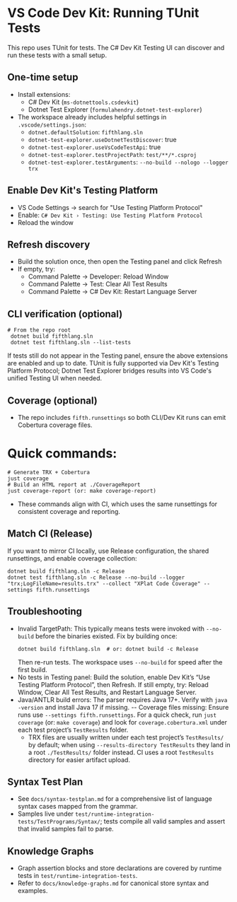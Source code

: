 # VS Code Dev Kit: Running TUnit Tests

This repo uses TUnit for tests. The C# Dev Kit Testing UI can discover and run these tests with a small setup.

## One-time setup
- Install extensions:
  - C# Dev Kit (`ms-dotnettools.csdevkit`)
  - Dotnet Test Explorer (`formulahendry.dotnet-test-explorer`)
- The workspace already includes helpful settings in `.vscode/settings.json`:
  - `dotnet.defaultSolution`: `fifthlang.sln`
  - `dotnet-test-explorer.useDotnetTestDiscover`: true
  - `dotnet-test-explorer.useVsCodeTestApi`: true
  - `dotnet-test-explorer.testProjectPath`: `test/**/*.csproj`
  - `dotnet-test-explorer.testArguments`: `--no-build --nologo --logger trx`

## Enable Dev Kit's Testing Platform
- VS Code Settings → search for "Use Testing Platform Protocol"
- Enable: `C# Dev Kit › Testing: Use Testing Platform Protocol`
- Reload the window

## Refresh discovery
- Build the solution once, then open the Testing panel and click Refresh
- If empty, try:
  - Command Palette → Developer: Reload Window
  - Command Palette → Test: Clear All Test Results
  - Command Palette → C# Dev Kit: Restart Language Server

## CLI verification (optional)
```fish
# From the repo root
 dotnet build fifthlang.sln
 dotnet test fifthlang.sln --list-tests
```

If tests still do not appear in the Testing panel, ensure the above extensions are enabled and up to date. TUnit is fully supported via Dev Kit's Testing Platform Protocol; Dotnet Test Explorer bridges results into VS Code's unified Testing UI when needed.

## Coverage (optional)
- The repo includes `fifth.runsettings` so both CLI/Dev Kit runs can emit Cobertura coverage files.
# Quick commands:
```fish
# Generate TRX + Cobertura
just coverage
# Build an HTML report at ./CoverageReport
just coverage-report (or: make coverage-report)
```
- These commands align with CI, which uses the same runsettings for consistent coverage and reporting.

## Match CI (Release)
If you want to mirror CI locally, use Release configuration, the shared runsettings, and enable coverage collection:
```fish
dotnet build fifthlang.sln -c Release
dotnet test fifthlang.sln -c Release --no-build --logger "trx;LogFileName=results.trx" --collect "XPlat Code Coverage" --settings fifth.runsettings
```

## Troubleshooting
- Invalid TargetPath: This typically means tests were invoked with `--no-build` before the binaries existed. Fix by building once:
  ```fish
  dotnet build fifthlang.sln  # or: dotnet build -c Release
  ```
  Then re-run tests. The workspace uses `--no-build` for speed after the first build.
- No tests in Testing panel: Build the solution, enable Dev Kit’s “Use Testing Platform Protocol”, then Refresh. If still empty, try: Reload Window, Clear All Test Results, and Restart Language Server.
- Java/ANTLR build errors: The parser requires Java 17+. Verify with `java -version` and install Java 17 if missing.
-- Coverage files missing: Ensure runs use `--settings fifth.runsettings`. For a quick check, run `just coverage` (or: `make coverage`) and look for `coverage.cobertura.xml` under each test project’s `TestResults` folder.
  - TRX files are usually written under each test project’s `TestResults/` by default; when using `--results-directory TestResults` they land in a root `./TestResults/` folder instead. CI uses a root `TestResults` directory for easier artifact upload.

## Syntax Test Plan
- See `docs/syntax-testplan.md` for a comprehensive list of language syntax cases mapped from the grammar.
- Samples live under `test/runtime-integration-tests/TestPrograms/Syntax/`; tests compile all valid samples and assert that invalid samples fail to parse.

## Knowledge Graphs
- Graph assertion blocks and store declarations are covered by runtime tests in `test/runtime-integration-tests`.
- Refer to `docs/knowledge-graphs.md` for canonical store syntax and examples.
